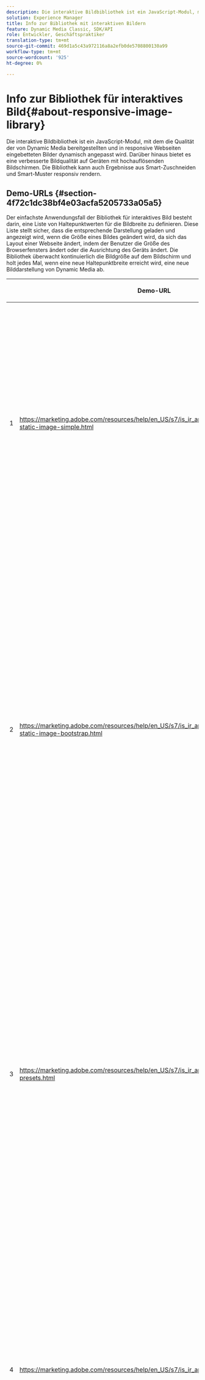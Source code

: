 ```yaml
---
description: Die interaktive Bildbibliothek ist ein JavaScript-Modul, mit dem die Qualität der von Dynamic Media bereitgestellten und in responsive Webseiten eingebetteten Bilder dynamisch angepasst wird. Darüber hinaus bietet es eine verbesserte Bildqualität auf Geräten mit hochauflösenden Bildschirmen. Die Bibliothek kann auch Ergebnisse aus Smart-Zuschneiden und Smart-Muster responsiv rendern.
solution: Experience Manager
title: Info zur Bibliothek mit interaktiven Bildern
feature: Dynamic Media Classic, SDK/API
role: Entwickler, Geschäftspraktiker
translation-type: tm+mt
source-git-commit: 469d1a5c43a972116a8a2efb0de5708800130a99
workflow-type: tm+mt
source-wordcount: '925'
ht-degree: 0%

---
```



# Info zur Bibliothek für interaktives Bild{#about-responsive-image-library}

Die interaktive Bildbibliothek ist ein JavaScript-Modul, mit dem die Qualität der von Dynamic Media bereitgestellten und in responsive Webseiten eingebetteten Bilder dynamisch angepasst wird. Darüber hinaus bietet es eine verbesserte Bildqualität auf Geräten mit hochauflösenden Bildschirmen. Die Bibliothek kann auch Ergebnisse aus Smart-Zuschneiden und Smart-Muster responsiv rendern.

## Demo-URLs {#section-4f72c1dc38bf4e03acfa5205733a05a5}

Der einfachste Anwendungsfall der Bibliothek für interaktives Bild besteht darin, eine Liste von Haltepunktwerten für die Bildbreite zu definieren. Diese Liste stellt sicher, dass die entsprechende Darstellung geladen und angezeigt wird, wenn die Größe eines Bildes geändert wird, da sich das Layout einer Webseite ändert, indem der Benutzer die Größe des Browserfensters ändert oder die Ausrichtung des Geräts ändert. Die Bibliothek überwacht kontinuierlich die Bildgröße auf dem Bildschirm und holt jedes Mal, wenn eine neue Haltepunktbreite erreicht wird, eine neue Bilddarstellung von Dynamic Media ab.

<table id="table_3D3D3991B802461A888E1093C1217D26"> 
 <thead> 
  <tr> 
   <th colname="col01" class="entry"> </th> 
   <th colname="col1" class="entry"> <p>Demo-URL </p> </th> 
   <th colname="col2" class="entry"> <p>Beschreibung </p> </th> 
  </tr> 
 </thead>
 <tbody> 
  <tr> 
   <td colname="col01"> <p>1 </p> </td> 
   <td colname="col1"> <p> <a href="https://marketing.adobe.com/resources/help/en_US/s7/is_ir_api/is_api/samples/responsive-static-image-simple.html" scope="external" format="https"> https://marketing.adobe.com/resources/help/en_US/s7/is_ir_api/is_api/samples/responsive-static-image-simple.html  </a> </p> <p> 
     <!-- http://sasha.s7qa.com/jira-bugs/S7-7729/responsive-static-image-simple.htm--> </p> </td> 
   <td colname="col2"> <p>Im Folgenden wird ein einfaches Beispiel dargestellt, bei dem sich das interaktive Bild in einem Container befindet, der 50 % der Webseitenbreite beträgt. Jedes Mal, wenn die Größe des Browserfensters geändert wird, ändert sich die Breite des Containers. Wenn die Bildbreite einen der konfigurierten Haltepunkte erreicht, die zu Veranschaulichungszwecken auf 200, 400, 600 und 800 Pixel eingestellt sind, wird eine neue Darstellung heruntergeladen und angezeigt. Das Ziel ist es, unnötige große Bilder zu vermeiden und Netzwerkbandbreite zu sparen. </p> <p>Klicken Sie auf die URL, um die Webseite zu öffnen, die Größe des Browser-Fensters zu ändern und den Netzwerkverkehr zu überwachen. </p> </td> 
  </tr> 
  <tr> 
   <td colname="col01"> <p>2 </p> </td> 
   <td colname="col1"> <p> <a href="https://marketing.adobe.com/resources/help/en_US/s7/is_ir_api/is_api/samples/responsive-static-image-bootstrap.html" format="https" scope="external"> https://marketing.adobe.com/resources/help/en_US/s7/is_ir_api/is_api/samples/responsive-static-image-bootstrap.html  </a> </p> <p> 
     <!-- http://sasha.s7qa.com/jira-bugs/S7-7729/responsive-static-image-bootstrap.htm--> </p> </td> 
   <td colname="col2"> <p>Im folgenden Bootstrap wird der gleiche Verwendungsfall auf einer Webseite veranschaulicht. Gemäß Bootstrap-CSS kann die Layoutzelle, der das interaktive Bild hinzugefügt wird, eine der folgenden Breiten annehmen: 360, 720 und 940 Pixel. Dies sind die genauen Werte, die als Haltepunkte an die Bibliothek für interaktives Bild übergeben werden. Dynamic Media stellt daher sicher, dass die Netzwerkbandbreite des Clients effektiv genutzt wird. Darüber hinaus wird sichergestellt, dass das Bild in der exakten Größe angezeigt wird, die angesichts des aktuellen Webseitenlayouts erforderlich ist, ohne dass visuelle Artefakte durch Skalieren des clientseitigen Browsers entstehen. </p> <p>Klicken Sie auf die URL, um die Webseite zu öffnen, die Größe des Browser-Fensters zu ändern, um auf unterschiedliche LayoutHaltepunkte zuzugreifen und den Netzwerkverkehr zu überwachen. </p> <p>Zu den erweiterten Verwendungsbeispielen zählen die Zuweisung verschiedener Bildvorgaben oder Bildserstellungs-Befehle oder beides mit unterschiedlichen Haltepunktwerten. </p> </td> 
  </tr> 
  <tr> 
   <td colname="col01"> <p>3 </p> </td> 
   <td colname="col1"> <p> <a href="https://marketing.adobe.com/resources/help/en_US/s7/is_ir_api/is_api/samples/image-presets.html" format="https" scope="external"> https://marketing.adobe.com/resources/help/en_US/s7/is_ir_api/is_api/samples/image-presets.html  </a> </p> <p> 
     <!--http://sasha.s7qa.com/jira-bugs/S7-7729/image-presets.html--> </p> </td> 
   <td colname="col2"> <p>In diesem nächsten Beispiel werden Bildvorgaben unterschiedlicher Bildqualität und -formate für unterschiedliche Haltepunktgrößen verwendet. Bei einem kleinen Haltepunkt wird eine Vorgabe mit niedriger Qualität angewendet, die Image Serving zwingt, das GIF-Bild, das auf nur sechs Farben komprimiert wurde, zurückzugeben. Ein mittlerer Haltepunkt verwendet eine Bildvorgabe, die für JPEG mit hoher Komprimierung konfiguriert ist. Der größte Haltepunkt wird mit einer hochwertigen Bildvorgabe unter Verwendung verlustfreier PNG-Datei verknüpft. Diese Methode stellt sicher, dass Bilder mit hoher Qualität an solche Geräte gesendet werden, wobei davon ausgegangen wird, dass Geräte mit größeren Bildschirmen eine größere Bandbreite und Verarbeitungsleistung haben. </p> <p>Klicken Sie auf die URL, um die Webseite zu öffnen, die Größe des Webbrowserfensters von größer zu kleiner zu ändern und zu erkennen, wie die Bildqualität abnimmt. </p> </td> 
  </tr> 
  <tr> 
   <td colname="col01"> <p>4 </p> </td> 
   <td colname="col1"> <p> <a href="https://marketing.adobe.com/resources/help/en_US/s7/is_ir_api/is_api/samples/crops.html" format="https" scope="external"> https://marketing.adobe.com/resources/help/en_US/s7/is_ir_api/is_api/samples/crops.html  </a> </p> <p> 
     <!--http://sasha.s7qa.com/jira-bugs/S7-7729/crops.html--> </p> </td> 
   <td colname="col2"> <p>Zusätzlich zu Bildvorgaben ist es möglich, bestimmte Image Serving-Befehle mit Haltepunkten zu verknüpfen. Das folgende Beispiel zeigt, wie das Bannerbild schrittweise in den Interessensbereich beschnitten werden kann, wenn die Bildschirmgröße kleiner wird. Hier verfügt der größte Haltepunkt über keine Image Serving-Befehle, sodass das Bannerbild vollständig sichtbar ist. Beim mittleren Haltepunkt wird moderater Zuschnitt angewendet, sodass nur der Läufer mit dem Text "Läuft"sichtbar ist. An einem kleinen Haltepunkt werden mehr Zuschnitte angewendet, sodass nur das Produkt angezeigt wird. </p> <p>Klicken Sie auf die URL, um die Webseite zu öffnen und die Größe des Browserfensters zu ändern. Beachten Sie, wie das Bild allmählich abgeschnitten wird, wenn Sie von einer größeren zu einer kleineren Größe wechseln. </p> </td> 
  </tr> 
  <tr> 
   <td colname="col01"> <p>5 </p> </td> 
   <td colname="col1"> <p> <a href="https://marketing.adobe.com/resources/help/en_US/s7/is_ir_api/is_api/samples/template.html" format="https" scope="external"> https://marketing.adobe.com/resources/help/en_US/s7/is_ir_api/is_api/samples/template.html  </a> </p> <p> 
     <!--http://sasha.s7qa.com/jira-bugs/S7-7729/template.html--> </p> </td> 
   <td colname="col2"> <p>Sie können auch Bildservierungsbefehle mit Image Serving-Vorlagen verwenden, um bestimmte Vorlagenparameter basierend auf der Bildgröße zu steuern. In diesem nächsten Beispiel wird eine Image Serving-Vorlage verwendet, bei der die Schriftgröße der Textüberlagerung mit dem Parameter <span class="codeph"> $fontsize </span> parametrisiert wird. Das interaktive Bild ist so konfiguriert, dass es eine größere Schriftgröße für kleinere Bildgrößen verwendet, um sicherzustellen, dass Text immer lesbar bleibt: </p> </td> 
  </tr> 
 </tbody> 
</table>

## Systemanforderungen {#section-35ea9e9c79cc43d7bcefdc240340fba4}

**Serverhardware und -software**

* Dynamic Media Image Serving 6.0.1 oder höher.

**Mindestanforderungen an den Client-Browser**

* Microsoft® Windows® 7 oder höher; Mac OS X 10.8 oder höher.
* Firefox 23, Safari 6, Chrome 29, IE 9 oder höher.
* iOS 6 oder höher.
* Zertifiziert für iPhone3GS oder höher und iPad2 oder höher (nur native Browser).
* Android OS 2.3 oder höher.
* Internet Explorer auf Mobilgeräten wird derzeit nicht unterstützt.

